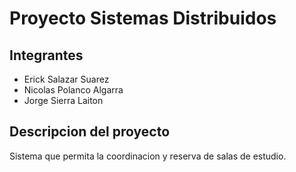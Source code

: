 # Proyecto Sistemas Distribuidos

## Integrantes

- Erick Salazar Suarez
- Nicolas Polanco Algarra
- Jorge Sierra Laiton

## Descripcion del proyecto
Sistema que permita la coordinacion y reserva de salas de estudio.
